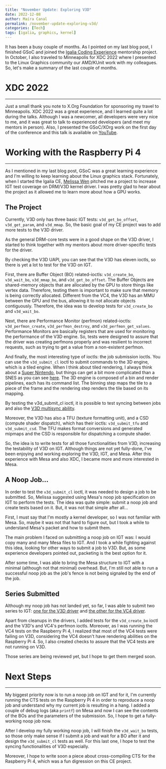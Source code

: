 ```yaml
---
title: "November Update: Exploring V3D"
date: 2022-12-08
author: Maíra Canal
permalink: /november-update-exploring-v3d/
categories: [Tech]
tags: [igalia, graphics, kernel]
---
```


It has been a busy couple of months. As I pointed on my last blog post, I finished GSoC and joined the [Igalia Coding Experience](https://www.igalia.com/coding-experience/) mentorship project. In October, I also traveled to Minneapolis for XDC 2022 where I presented to the Linux Graphics community our AMD/KUnit work with my colleagues. So, let's make a summary of the last couple of months.

# XDC 2022

---

Just a small thank you note to X.Org Foundation for sponsoring my travel to Minneapolis. XDC 2022 was a great experience, and I learned quite a lot during the talks. Although I was a newcomer, all developers were very nice to me, and it was great to talk to experienced developers (and meet my mentors in person). Also, I presented the GSoC/XOrg work on the first day of the conference and this talk is available on [YouTube](https://www.youtube.com/watch?v=nbRbM-Ld-44&t=3s&pp=ugMICgJwdBABGAE%3D).

# Working with the Raspberry Pi 4

---

As I mentioned in my last blog post, GSoC was a great learning experience and I'm willing to keep learning about the Linux graphics stack. Fortunately, when I started the Igalia CE, [Melissa Wen](https://melissawen.github.io/) pitched me a project to increase IGT test coverage on DRM/V3D kernel driver. I was pretty glad to hear about the project as it allowed me to learn more about how a GPU works.

## The Project

Currently, V3D only has three basic IGT tests: `v3d_get_bo_offset`, `v3d_get_param`, and `v3d_mmap`. So, the basic goal of my CE project was to add more tests to the V3D driver.

As the general DRM-core tests were in a good shape on the V3D driver, I started to think together with my mentors about more driver-specific tests for the driver.

By checking the V3D UAPI, you can see that the V3D has eleven ioctls, so there is yet a lot to test for the V3D on IGT.

First, there are Buffer Object (BO) related-ioctls: `v3d_create_bo`, `v3d_wait_bo`, `v3d_mmap_bo`, and `v3d_get_bo_offset`. The Buffer Objects are shared-memory objects that are allocated by the GPU to store things like vertex data. Therefore, testing them is important to make sure that memory is being correctly allocated. Different from the VC4, the V3D has an MMU between the GPU and the bus, allowing it to not allocate objects contiguously. Therefore, the idea was to develop tests for `v3d_create_bo` and `v3d_wait_bo`.

Next, there are Performance Monitor (perfmon) related-ioctls: `v3d_perfmon_create`, `v3d_perfmon_destroy`, and `v3d_perfmon_get_values`. Performance Monitors are basically registers that are used for monitoring the performance of the V3D engine. So, tests were designed to assure that the driver was creating perfmons properly and was resilient to incorrect requests, such as trying to get a value from a non-existent perfmon.

And finally, the most interesting type of ioctls: the job submission ioctls. You can use the `v3d_submit_cl` ioctl to submit commands to the 3D engine, which is a tiled engine. When I think about tiled rendering, I always think about a [Super Nintendo](https://www.youtube.com/@RGMechEx), but things can get a bit more complicated than a SNES as you can see [here](https://developer.samsung.com/galaxy-gamedev/resources/articles/gpu-framebuffer.html). The 3D engine is composed of a bin and render pipelines, each has its command list. The binning step maps the tile to a piece of the frame and the rendering step renders the tile based on its mapping.

By testing the v3d_submit_cl ioctl, it is possible to test syncing between jobs and also the [V3D multisync ability](https://melissawen.github.io/blog/2022/05/10/multisync-p1).

Moreover, the V3D has also a TFU (texture formatting unit), and a CSD (compute shader dispatch), which has their ioctls: `v3d_submit_tfu` and `v3d_submit_csd`. The TFU makes format conversions and generated mipmaps and the CSD is responsible for dispatching a compute shader.

So, the idea is to write tests for all those functionalities from V3D, increasing the testability of V3D on IGT. Although things are not yet fully-done, I've been enjoying and working exploring the V3D, IGT, and Mesa. After this experience with Mesa and also XDC, I became more and more interested in Mesa.

## A Noop Job...

In order to test the `v3d_submit_cl` ioctl, it was needed to design a job to be submitted. So, Melissa suggested using Mesa's noop job specification on IGT to perform the tests. The idea was quite simple: submit a noop job and create tests based on it. But, it was not that simple after all...

First, I must say that I'm mostly a kernel developer, so I was not familiar with Mesa. So, maybe it was not that hard to figure out, but I took a while to understand Mesa's packet and how to submit them.

The main problem I faced on submitting a noop job on IGT was: I would copy many and many Mesa files to IGT. And I took a while fighting against this idea, looking for other ways to submit a job to V3D. But, as some experience developers pointed out, packeting is the best option for it.

After some time, I was able to bring the Mesa structure to IGT with a minimal (although not that minimal) overhead. But, I'm still not able to run a successful noop job as the job's fence is not being signaled by the end of the job.

## Series Submitted

Although my noop job has not landed yet, so far, I was able to submit two series to IGT: [one for the V3D driver](https://patchwork.freedesktop.org/series/110681/) and [the other for the VC4 driver](https://patchwork.freedesktop.org/series/110948/).

Apart from cleanups in the drivers, I added tests for the `v3d_create_bo` ioctl and the V3D's and VC4's perfmon ioctls. Moreover, as I was running the VC4 tests on the Raspberry Pi 4, I realized that most of the VC4 tests were failing on V3D, considering the VC4 doesn't have rendering abilities on the Raspberry Pi 4. So, I also created checks to assure that the VC4 tests are not running on V3D.

Those series are being reviewed yet, but I hope to get them merged soon.

# Next Steps

---

My biggest priority now is to run a noop job on IGT and for it, I'm currently running the CTS tests on the Raspberry Pi 4 in order to reproduce a noop job and understand why my current job is resulting in a hang. I added a couple of debug logs (aka `printf`) on Mesa and now I can see the contents of the BOs and the parameters of the submission. So, I hope to get a fully-working noop job now.

After I develop my fully working noop job, I will finish the `v3d_wait_bo` tests, so those only make sense if I submit a job and wait for a BO after it and design the `v3d_submit_cl` tests as well. For this last one, I hope to test the syncing functionalities of V3D especially.

Moreover, I hope to write soon a piece about cross-compiling CTS for the Raspberry Pi 4, which was a fun digression on this CE project.
